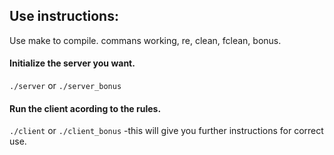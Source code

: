 ## Use instructions:

Use make to compile.
commans working, re, clean, fclean, bonus.

#### Initialize the server you want.
<code>./server</code>  or 
<code>./server_bonus</code>

#### Run the client acording to the rules.
<code>./client</code>  or 
<code>./client_bonus</code>
-this will give you further instructions for correct use.
